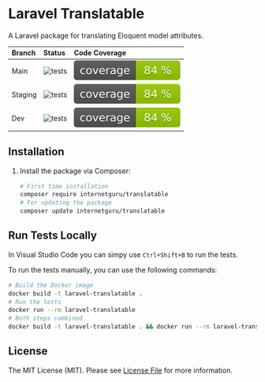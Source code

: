# Laravel Translatable

A Laravel package for translating Eloquent model attributes.

| Branch  | Status | Code Coverage |
| :------------- | :------------- | :------------- |
| Main | ![tests](https://github.com/internetguru/laravel-translatable/actions/workflows/test.yml/badge.svg?branch=main) | ![coverage](https://raw.githubusercontent.com/internetguru/laravel-translatable/refs/heads/badges/main-coverage.svg) |
| Staging | ![tests](https://github.com/internetguru/laravel-translatable/actions/workflows/test.yml/badge.svg?branch=staging) | ![coverage](https://raw.githubusercontent.com/internetguru/laravel-translatable/refs/heads/badges/staging-coverage.svg) |
| Dev | ![tests](https://github.com/internetguru/laravel-translatable/actions/workflows/test.yml/badge.svg?branch=dev) | ![coverage](https://raw.githubusercontent.com/internetguru/laravel-translatable/refs/heads/badges/dev-coverage.svg) |

## Installation

1. Install the package via Composer:

    ```sh
    # First time installation
    composer require internetguru/translatable
    # For updating the package
    composer update internetguru/translatable
    ```

## Run Tests Locally

In Visual Studio Code you can simpy use `Ctrl+Shift+B` to run the tests.

To run the tests manually, you can use the following commands:

```sh
# Build the Docker image
docker build -t laravel-translatable .
# Run the tests
docker run --rm laravel-translatable
# Both steps combined
docker build -t laravel-translatable . && docker run --rm laravel-translatable
```
## License

The MIT License (MIT). Please see [License File](LICENSE.md) for more information.

